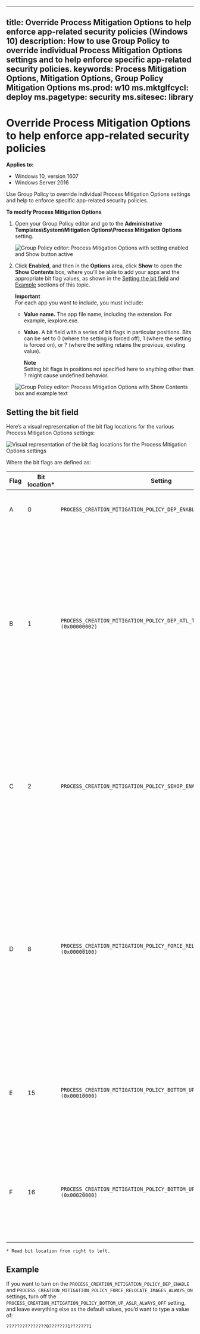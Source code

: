
---
title: Override Process Mitigation Options to help enforce app-related security policies (Windows 10)
description: How to use Group Policy to override individual Process Mitigation Options settings and to help enforce specific app-related security policies.
keywords: Process Mitigation Options, Mitigation Options, Group Policy Mitigation Options
ms.prod: w10
ms.mktglfcycl: deploy
ms.pagetype: security
ms.sitesec: library
---


# Override Process Mitigation Options to help enforce app-related security policies

**Applies to:**

-   Windows 10, version 1607
-   Windows Server 2016

Use Group Policy to override individual Process Mitigation Options settings and help to enforce specific app-related security policies.

**To modify Process Mitigation Options**

1. Open your Group Policy editor and go to the **Administrative Templates\System\Mitigation Options\Process Mitigation Options** setting.

    ![Group Policy editor: Process Mitigation Options with setting enabled and Show button active](images/gp-process-mitigation-options.png)

2. Click **Enabled**, and then in the **Options** area, click **Show** to open the **Show Contents** box, where you’ll be able to add your apps and the appropriate bit flag values, as shown in the [Setting the bit field](#setting-the-bit-field) and [Example](#example) sections of this topic.

    **Important**<br>For each app you want to include, you must include:
    
    - **Value name.** The app file name, including the extension. For example, iexplore.exe.
    - **Value.** A bit field with a series of bit flags in particular positions. Bits can be set to 0 (where the setting is forced off), 1 (where the setting is forced on), or ? (where the setting retains the previous, existing value).
    
        **Note**<br>Setting bit flags in positions not specified here to anything other than ? might cause undefined behavior.

    ![Group Policy editor: Process Mitigation Options with Show Contents box and example text](images/gp-process-mitigation-options-show.png)

## Setting the bit field
Here’s a visual representation of the bit flag locations for the various Process Mitigation Options settings:

![Visual representation of the bit flag locations for the Process Mitigation Options settings](images/gp-process-mitigation-options-bit-flag-image.png)

Where the bit flags are defined as:

|Flag |Bit location* |Setting |Details |
|-----|--------------|--------|--------|
|A |0 |`PROCESS_CREATION_MITIGATION_POLICY_DEP_ENABLE (0x00000001)` |Turns on Data Execution Prevention (DEP) for child processes. |
|B |1 |`PROCESS_CREATION_MITIGATION_POLICY_DEP_ATL_THUNK_ENABLE (0x00000002)` |Turns on DEP-ATL thunk emulation for child processes. DEP-ATL thunk emulation lets the system intercept non-executable (NX) faults that originate from the Active Template Library (ATL) thunk layer, and then emulate and handle the instructions so the process can continue to run. |
|C |2 |`PROCESS_CREATION_MITIGATION_POLICY_SEHOP_ENABLE (0x00000004)` |Turns on Structured Exception Handler Overwrite Protection (SEHOP) for child processes. SEHOP helps to block exploits that use the Structured Exception Handler (SEH) overwrite technique. |
|D |8 |`PROCESS_CREATION_MITIGATION_POLICY_FORCE_RELOCATE_IMAGES_ALWAYS_ON (0x00000100)` |Uses the force Address Space Layout Randomization (ASLR) setting to act as though an image base collision happened at load time, forcibly rebasing images that aren’t dynamic base compatible. Images without the base relocation section won’t be loaded if relocations are required. |
|E |15 |`PROCESS_CREATION_MITIGATION_POLICY_BOTTOM_UP_ASLR_ALWAYS_ON (0x00010000)` |Turns on the bottom-up randomization policy, which includes stack randomization options and causes a random location to be used as the lowest user address. |
|F |16 |`PROCESS_CREATION_MITIGATION_POLICY_BOTTOM_UP_ASLR_ALWAYS_OFF (0x00020000)` |Turns off the bottom-up randomization policy, which includes stack randomization options and causes a random location to be used as the lowest user address. |
    * Read bit location from right to left.

## Example
If you want to turn on the `PROCESS_CREATION_MITIGATION_POLICY_DEP_ENABLE` and `PROCESS_CREATION_MITIGATION_POLICY_FORCE_RELOCATE_IMAGES_ALWAYS_ON` settings, turn off the `PROCESS_CREATION_MITIGATION_POLICY_BOTTOM_UP_ASLR_ALWAYS_OFF` setting, and leave everything else as the default values, you’d want to type a value of: 

`???????????????0???????1???????1`


